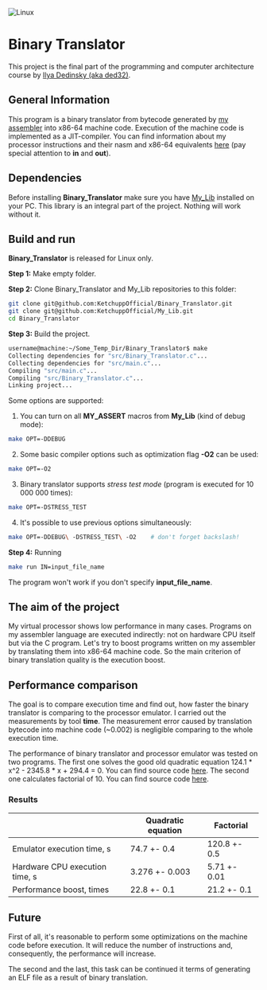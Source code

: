 ![Linux](https://img.shields.io/badge/Linux-FCC624?style=for-the-badge&logo=linux&logoColor=black)

# Binary Translator

This project is the final part of the programming and computer architecture course by [Ilya Dedinsky (aka ded32)](https://github.com/ded32).

## General Information

This program is a binary translator from bytecode generated by [my assembler](https://github.com/KetchuppOfficial/Processor) into x86-64 machine code. Execution of the machine code is implemented as a JIT-compiler. You can find information about my processor instructions and their nasm and x86-64 equivalents [here](/ISA.md) (pay special attention to **in** and **out**).

## Dependencies

Before installing **Binary_Translator** make sure you have [My_Lib](https://github.com/KetchuppOfficial/My_Lib) installed on your PC. This library is an integral part of the project. Nothing will work without it.

## Build and run

**Binary_Translator** is released for Linux only.

**Step 1:** Make empty folder.

**Step 2:** Clone Binary_Translator and My_Lib repositories to this folder:
```bash
git clone git@github.com:KetchuppOfficial/Binary_Translator.git
git clone git@github.com:KetchuppOfficial/My_Lib.git
cd Binary_Translator
```

**Step 3:** Build the project. 
```bash
username@machine:~/Some_Temp_Dir/Binary_Translator$ make
Collecting dependencies for "src/Binary_Translator.c"...
Collecting dependencies for "src/main.c"...
Compiling "src/main.c"...
Compiling "src/Binary_Translator.c"...
Linking project...
```
Some options are supported:

1) You can turn on all **MY_ASSERT** macros from **My_Lib** (kind of debug mode):
```bash
make OPT=-DDEBUG
```
2) Some basic compiler options such as optimization flag **-O2** can be used:
```bash
make OPT=-O2
```
3) Binary translator supports *stress test mode* (program is executed for 10 000 000 times):
```bash
make OPT=-DSTRESS_TEST
```
4) It's possible to use previous options simultaneously:
```bash
make OPT=-DDEBUG\ -DSTRESS_TEST\ -O2    # don't forget backslash!
```

**Step 4:** Running
```bash
make run IN=input_file_name
```
The program won't work if you don't specify **input_file_name**.

## The aim of the project

My virtual processor shows low performance in many cases. Programs on my assembler language are executed indirectly: not on hardware CPU itself but via the C program. Let's try to boost programs written on my assembler by translating them into x86-64 machine code. So the main criterion of binary translation quality is the execution boost.

## Performance comparison

The goal is to compare execution time and find out, how faster the binary translator is comparing to the processor emulator. I carried out the measurements by tool **time**. The measurement error caused by translation bytecode into machine code (~0.002) is negligible comparing to the whole execution time.

The performance of binary translator and processor emulator was tested on two programs. The first one solves the good old quadratic equation 124.1 * x^2 - 2345.8 * x + 294.4 = 0. You can find source code [here](/data/Quadratic_For_Tests.txt). The second one calculates factorial of 10. You can find source code [here](/data/Factorial_For_Tests.txt).

### Results

|                                | Quadratic equation |  Factorial   |
|--------------------------------|--------------------|--------------|
| Emulator execution time, s     | 74.7 +- 0.4        | 120.8 +- 0.5 |
| Hardware CPU execution time, s | 3.276 +- 0.003     | 5.71 +- 0.01 |
| Performance boost, times       | 22.8 +- 0.1        | 21.2 +- 0.1  |

## Future

First of all, it's reasonable to perform some optimizations on the machine code before execution. It will reduce the number of instructions and, consequently, the performance will increase.

The second and the last, this task can be continued it terms of generating an ELF file as a result of binary translation.
